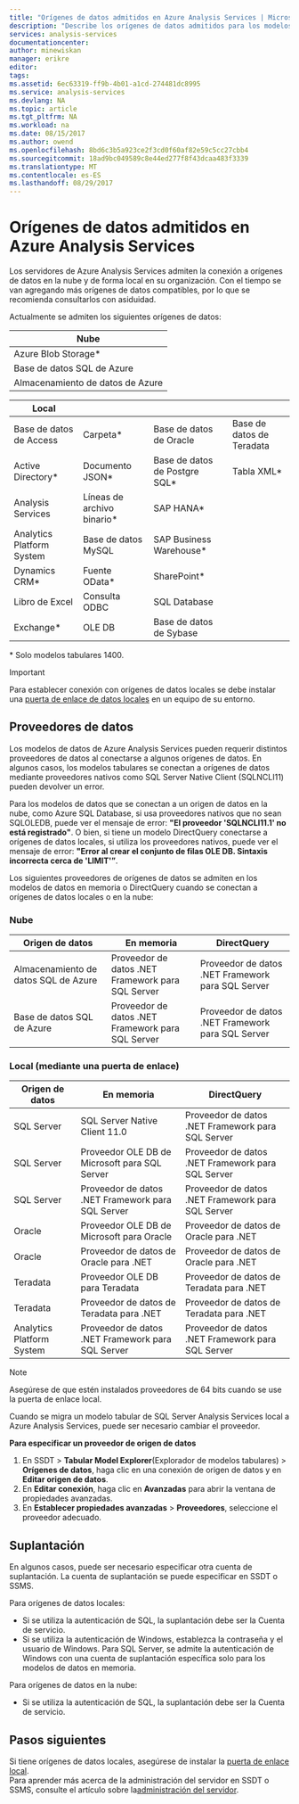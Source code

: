 ```yaml
---
title: "Orígenes de datos admitidos en Azure Analysis Services | Microsoft Docs"
description: "Describe los orígenes de datos admitidos para los modelos de datos en Azure Analysis Services."
services: analysis-services
documentationcenter: 
author: minewiskan
manager: erikre
editor: 
tags: 
ms.assetid: 6ec63319-ff9b-4b01-a1cd-274481dc8995
ms.service: analysis-services
ms.devlang: NA
ms.topic: article
ms.tgt_pltfrm: NA
ms.workload: na
ms.date: 08/15/2017
ms.author: owend
ms.openlocfilehash: 8bd6c3b5a923ce2f3cd0f60af82e59c5cc27cbb4
ms.sourcegitcommit: 18ad9bc049589c8e44ed277f8f43dcaa483f3339
ms.translationtype: MT
ms.contentlocale: es-ES
ms.lasthandoff: 08/29/2017
---
```

# <a name="data-sources-supported-in-azure-analysis-services"></a>Orígenes de datos admitidos en Azure Analysis Services
Los servidores de Azure Analysis Services admiten la conexión a orígenes de datos en la nube y de forma local en su organización. Con el tiempo se van agregando más orígenes de datos compatibles, por lo que se recomienda consultarlos con asiduidad. 

Actualmente se admiten los siguientes orígenes de datos:

| Nube  |
|---|
| Azure Blob Storage*  |
| Base de datos SQL de Azure  |
| Almacenamiento de datos de Azure |


| Local  |   |   |   |
|---|---|---|---|
| Base de datos de Access  | Carpeta* | Base de datos de Oracle  | Base de datos de Teradata |
| Active Directory*  | Documento JSON*  | Base de datos de Postgre SQL*  |Tabla XML* |
| Analysis Services  | Líneas de archivo binario*  | SAP HANA*  |
| Analytics Platform System  | Base de datos MySQL  | SAP Business Warehouse*  | |
| Dynamics CRM*  | Fuente OData*  | SharePoint*  |
| Libro de Excel  | Consulta ODBC  | SQL Database  |
| Exchange*  | OLE DB  | Base de datos de Sybase  |

\* Solo modelos tabulares 1400. 

> [!IMPORTANT]
> Para establecer conexión con orígenes de datos locales se debe instalar una [puerta de enlace de datos locales](analysis-services-gateway.md) en un equipo de su entorno.

## <a name="data-providers"></a>Proveedores de datos

Los modelos de datos de Azure Analysis Services pueden requerir distintos proveedores de datos al conectarse a algunos orígenes de datos. En algunos casos, los modelos tabulares se conectan a orígenes de datos mediante proveedores nativos como SQL Server Native Client (SQLNCLI11) pueden devolver un error.

Para los modelos de datos que se conectan a un origen de datos en la nube, como Azure SQL Database, si usa proveedores nativos que no sean SQLOLEDB, puede ver el mensaje de error: **"El proveedor 'SQLNCLI11.1' no está registrado"**. O bien, si tiene un modelo DirectQuery conectarse a orígenes de datos locales, si utiliza los proveedores nativos, puede ver el mensaje de error: **"Error al crear el conjunto de filas OLE DB. Sintaxis incorrecta cerca de 'LIMIT'”**.

Los siguientes proveedores de orígenes de datos se admiten en los modelos de datos en memoria o DirectQuery cuando se conectan a orígenes de datos locales o en la nube:

### <a name="cloud"></a>Nube
| **Origen de datos** | **En memoria** | **DirectQuery** |
|  --- | --- | --- |
| Almacenamiento de datos SQL de Azure |Proveedor de datos .NET Framework para SQL Server |Proveedor de datos .NET Framework para SQL Server |
| Base de datos SQL de Azure |Proveedor de datos .NET Framework para SQL Server |Proveedor de datos .NET Framework para SQL Server | |

### <a name="on-premises-via-gateway"></a>Local (mediante una puerta de enlace)
|**Origen de datos** | **En memoria** | **DirectQuery** |
|  --- | --- | --- |
| SQL Server |SQL Server Native Client 11.0 |Proveedor de datos .NET Framework para SQL Server |
| SQL Server |Proveedor OLE DB de Microsoft para SQL Server |Proveedor de datos .NET Framework para SQL Server | |
| SQL Server |Proveedor de datos .NET Framework para SQL Server |Proveedor de datos .NET Framework para SQL Server | |
| Oracle |Proveedor OLE DB de Microsoft para Oracle |Proveedor de datos de Oracle para .NET | |
| Oracle |Proveedor de datos de Oracle para .NET |Proveedor de datos de Oracle para .NET | |
| Teradata |Proveedor OLE DB para Teradata |Proveedor de datos de Teradata para .NET | |
| Teradata |Proveedor de datos de Teradata para .NET |Proveedor de datos de Teradata para .NET | |
| Analytics Platform System |Proveedor de datos .NET Framework para SQL Server |Proveedor de datos .NET Framework para SQL Server | |

> [!NOTE]
> Asegúrese de que estén instalados proveedores de 64 bits cuando se use la puerta de enlace local.
> 
> 

Cuando se migra un modelo tabular de SQL Server Analysis Services local a Azure Analysis Services, puede ser necesario cambiar el proveedor.

**Para especificar un proveedor de origen de datos**

1. En SSDT > **Tabular Model Explorer**(Explorador de modelos tabulares) > **Orígenes de datos**, haga clic en una conexión de origen de datos y en **Editar origen de datos**.
2. En **Editar conexión**, haga clic en **Avanzadas** para abrir la ventana de propiedades avanzadas.
3. En **Establecer propiedades avanzadas** > **Proveedores**, seleccione el proveedor adecuado.

## <a name="impersonation"></a>Suplantación
En algunos casos, puede ser necesario especificar otra cuenta de suplantación. La cuenta de suplantación se puede especificar en SSDT o SSMS.

Para orígenes de datos locales:

* Si se utiliza la autenticación de SQL, la suplantación debe ser la Cuenta de servicio.
* Si se utiliza la autenticación de Windows, establezca la contraseña y el usuario de Windows. Para SQL Server, se admite la autenticación de Windows con una cuenta de suplantación específica solo para los modelos de datos en memoria.

Para orígenes de datos en la nube:

* Si se utiliza la autenticación de SQL, la suplantación debe ser la Cuenta de servicio.

## <a name="next-steps"></a>Pasos siguientes
Si tiene orígenes de datos locales, asegúrese de instalar la [puerta de enlace local](analysis-services-gateway.md).   
Para aprender más acerca de la administración del servidor en SSDT o SSMS, consulte el artículo sobre la[administración del servidor](analysis-services-manage.md).

